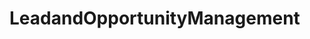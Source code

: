 # LeadandOpportunityManagement   

<script src="https://unpkg.com/@stoplight/elements/web-components.min.js"></script>
<link rel="stylesheet" href="https://unpkg.com/@stoplight/elements/styles.min.css">

<elements-api
  apiDescriptionUrl="LeadandOpportunityManagement.yaml"
  layout="sidebar"
  router="hash"
  hideTryIt="false"
  hideSchemas="false"
  hideInternal="false"
/>